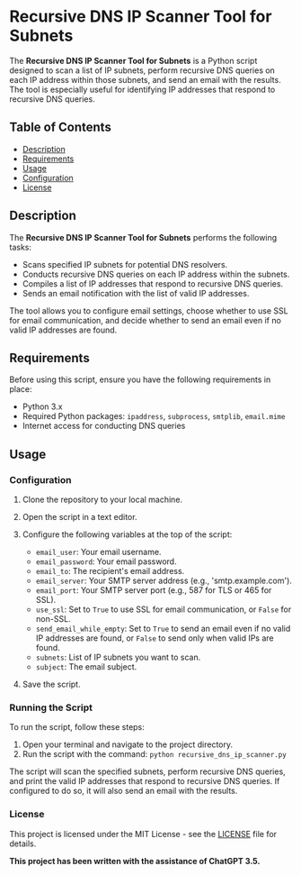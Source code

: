 # Recursive DNS IP Scanner Tool for Subnets

The **Recursive DNS IP Scanner Tool for Subnets** is a Python script designed to scan a list of IP subnets, perform recursive DNS queries on each IP address within those subnets, and send an email with the results. The tool is especially useful for identifying IP addresses that respond to recursive DNS queries.

## Table of Contents

- [Description](#description)
- [Requirements](#requirements)
- [Usage](#usage)
- [Configuration](#configuration)
- [License](#license)

## Description

The **Recursive DNS IP Scanner Tool for Subnets** performs the following tasks:

- Scans specified IP subnets for potential DNS resolvers.
- Conducts recursive DNS queries on each IP address within the subnets.
- Compiles a list of IP addresses that respond to recursive DNS queries.
- Sends an email notification with the list of valid IP addresses.

The tool allows you to configure email settings, choose whether to use SSL for email communication, and decide whether to send an email even if no valid IP addresses are found.

## Requirements

Before using this script, ensure you have the following requirements in place:

- Python 3.x
- Required Python packages: `ipaddress`, `subprocess`, `smtplib`, `email.mime`
- Internet access for conducting DNS queries

## Usage

### Configuration

1. Clone the repository to your local machine.
2. Open the script in a text editor.
3. Configure the following variables at the top of the script:
   - `email_user`: Your email username.
   - `email_password`: Your email password.
   - `email_to`: The recipient's email address.
   - `email_server`: Your SMTP server address (e.g., 'smtp.example.com').
   - `email_port`: Your SMTP server port (e.g., 587 for TLS or 465 for SSL).
   - `use_ssl`: Set to `True` to use SSL for email communication, or `False` for non-SSL.
   - `send_email_while_empty`: Set to `True` to send an email even if no valid IP addresses are found, or `False` to send only when valid IPs are found.
   - `subnets`: List of IP subnets you want to scan.
   - `subject`: The email subject.
   
4. Save the script.

### Running the Script

To run the script, follow these steps:

1. Open your terminal and navigate to the project directory.
2. Run the script with the command: `python recursive_dns_ip_scanner.py`

The script will scan the specified subnets, perform recursive DNS queries, and print the valid IP addresses that respond to recursive DNS queries. If configured to do so, it will also send an email with the results.

### License

This project is licensed under the MIT License - see the [LICENSE](LICENSE) file for details.

**This project has been written with the assistance of ChatGPT 3.5.**

